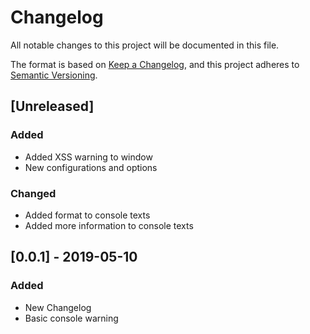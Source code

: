 # Changelog
All notable changes to this project will be documented in this file.

The format is based on [Keep a Changelog](https://keepachangelog.com/en/1.0.0/),
and this project adheres to [Semantic Versioning](https://semver.org/spec/v2.0.0.html).

## [Unreleased]
### Added
 - Added XSS warning to window
 - New configurations and options

### Changed
 - Added format to console texts
 - Added more information to console texts

## [0.0.1] - 2019-05-10
### Added
 - New Changelog
 - Basic console warning
